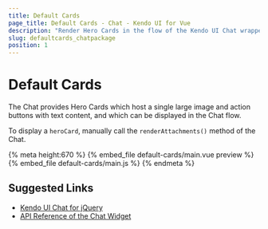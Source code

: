 ```yaml
---
title: Default Cards
page_title: Default Cards - Chat - Kendo UI for Vue
description: "Render Hero Cards in the flow of the Kendo UI Chat wrapper for Vue."
slug: defaultcards_chatpackage
position: 1
---
```


<div><WrapperBanner></WrapperBanner></div>

# Default Cards

The Chat provides Hero Cards which host a single large image and action buttons with text content, and which can be displayed in the Chat flow.

To display a `heroCard`, manually call the `renderAttachments()` method of the Chat.

{% meta height:670 %}
{% embed_file default-cards/main.vue preview %}
{% embed_file default-cards/main.js %}
{% endmeta %}

## Suggested Links

* [Kendo UI Chat for jQuery](https://docs.telerik.com/kendo-ui/controls/conversational-ui/chat/overview)
* [API Reference of the Chat Widget](https://docs.telerik.com/kendo-ui/api/javascript/ui/chat)
